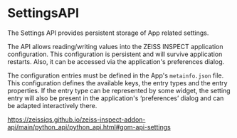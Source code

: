 # SettingsAPI

The Settings API provides persistent storage of App related settings.

The API allows reading/writing values into the ZEISS INSPECT application configuration. This configuration is persistent and will survive application restarts. Also, it can be accessed via the application's preferences dialog.

The configuration entries must be defined in the App's `metainfo.json` file. This configuration defines the available keys, the entry types and the entry properties. If the entry type can be represented by some widget, the setting entry will also be present in the application's ‘preferences’ dialog and can be adapted interactively there.

https://zeissiqs.github.io/zeiss-inspect-addon-api/main/python_api/python_api.html#gom-api-settings